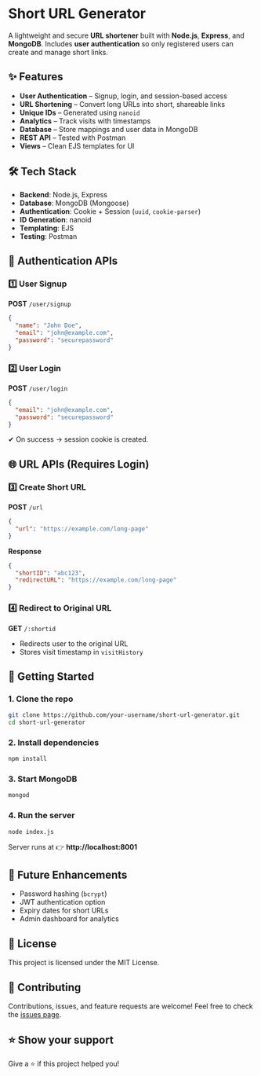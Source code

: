 # Short URL Generator

A lightweight and secure **URL shortener** built with **Node.js**, **Express**, and **MongoDB**. Includes **user authentication** so only registered users can create and manage short links.

## ✨ Features

*  **User Authentication** – Signup, login, and session-based access
*  **URL Shortening** – Convert long URLs into short, shareable links
*  **Unique IDs** – Generated using `nanoid`
*  **Analytics** – Track visits with timestamps
*  **Database** – Store mappings and user data in MongoDB
*  **REST API** – Tested with Postman
*  **Views** – Clean EJS templates for UI

## 🛠 Tech Stack

* **Backend**: Node.js, Express
* **Database**: MongoDB (Mongoose)
* **Authentication**: Cookie + Session (`uuid`, `cookie-parser`)
* **ID Generation**: nanoid
* **Templating**: EJS
* **Testing**: Postman

## 🔑 Authentication APIs

### 1️⃣ User Signup
**POST** `/user/signup`

```json
{
  "name": "John Doe",
  "email": "john@example.com",
  "password": "securepassword"
}
```

### 2️⃣ User Login
**POST** `/user/login`

```json
{
  "email": "john@example.com",
  "password": "securepassword"
}
```

✔ On success → session cookie is created.

## 🌐 URL APIs (Requires Login)

### 3️⃣ Create Short URL
**POST** `/url`

```json
{
  "url": "https://example.com/long-page"
}
```

**Response**
```json
{
  "shortID": "abc123",
  "redirectURL": "https://example.com/long-page"
}
```

### 4️⃣ Redirect to Original URL
**GET** `/:shortid`
* Redirects user to the original URL
* Stores visit timestamp in `visitHistory`

## 🚀 Getting Started

### 1. Clone the repo
```bash
git clone https://github.com/your-username/short-url-generator.git
cd short-url-generator
```

### 2. Install dependencies
```bash
npm install
```

### 3. Start MongoDB
```bash
mongod
```

### 4. Run the server
```bash
node index.js
```

Server runs at 👉 **http://localhost:8001**

## 🔮 Future Enhancements

*  Password hashing (`bcrypt`)
*  JWT authentication option
*  Expiry dates for short URLs
*  Admin dashboard for analytics

## 📝 License

This project is licensed under the MIT License.

## 🤝 Contributing

Contributions, issues, and feature requests are welcome! Feel free to check the [issues page](https://github.com/your-username/short-url-generator/issues).

## ⭐ Show your support

Give a ⭐ if this project helped you!
